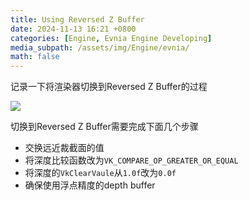 ```yaml
---
title: Using Reversed Z Buffer
date: 2024-11-13 16:21 +0800
categories: [Engine, Evnia Engine Developing]
media_subpath: /assets/img/Engine/evnia/
math: false
---
```


记录一下将渲染器切换到Reversed Z Buffer的过程

![](zbuffer.png)

切换到Reversed Z Buffer需要完成下面几个步骤

- 交换远近裁截面的值
- 将深度比较函数改为`VK_COMPARE_OP_GREATER_OR_EQUAL` 
- 将深度的`VkClearVaule`从`1.0f`改为`0.0f`
- 确保使用浮点精度的depth buffer

